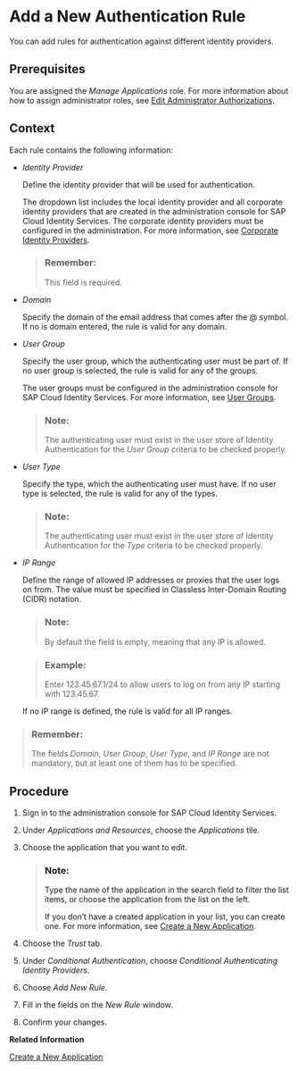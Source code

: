 <!-- loioad7f9935691b44399f39905302b38674 -->

# Add a New Authentication Rule

You can add rules for authentication against different identity providers.



<a name="loioad7f9935691b44399f39905302b38674__prereq_nhl_c1s_tcb"/>

## Prerequisites

You are assigned the *Manage Applications* role. For more information about how to assign administrator roles, see [Edit Administrator Authorizations](edit-administrator-authorizations-86ee374.md).



## Context

Each rule contains the following information:

-   *Identity Provider*

    Define the identity provider that will be used for authentication.

    The dropdown list includes the local identity provider and all corporate identity providers that are created in the administration console for SAP Cloud Identity Services. The corporate identity providers must be configured in the administration. For more information, see [Corporate Identity Providers](corporate-identity-providers-19f3eca.md).

    > ### Remember:  
    > This field is required.

-   *Domain*

    Specify the domain of the email address that comes after the @ symbol. If no is domain entered, the rule is valid for any domain.

-   *User Group*

    Specify the user group, which the authenticating user must be part of. If no user group is selected, the rule is valid for any of the groups.

    The user groups must be configured in the administration console for SAP Cloud Identity Services. For more information, see [User Groups](user-groups-ddd067c.md).

    > ### Note:  
    > The authenticating user must exist in the user store of Identity Authentication for the *User Group* criteria to be checked properly.

-   *User Type*

    Specify the type, which the authenticating user must have. If no user type is selected, the rule is valid for any of the types.

    > ### Note:  
    > The authenticating user must exist in the user store of Identity Authentication for the *Type* criteria to be checked properly.

-   *IP Range*

    Define the range of allowed IP addresses or proxies that the user logs on from. The value must be specified in Classless Inter-Domain Routing \(CIDR\) notation.

    > ### Note:  
    > By default the field is empty, meaning that any IP is allowed.

    > ### Example:  
    > Enter 123.45.67.1/24 to allow users to log on from any IP starting with 123.45.67.

    If no IP range is defined, the rule is valid for all IP ranges.


> ### Remember:  
> The fields *Domain*, *User Group*, *User Type*, and *IP Range* are not mandatory, but at least one of them has to be specified.



<a name="loioad7f9935691b44399f39905302b38674__steps_jtp_sqg_t5"/>

## Procedure

1.  Sign in to the administration console for SAP Cloud Identity Services.

2.  Under *Applications and Resources*, choose the *Applications* tile.

3.  Choose the application that you want to edit.

    > ### Note:  
    > Type the name of the application in the search field to filter the list items, or choose the application from the list on the left.
    > 
    > If you don’t have a created application in your list, you can create one. For more information, see [Create a New Application](create-a-new-application-0d4b255.md).

4.  Choose the *Trust* tab.

5.  Under *Conditional Authentication*, choose *Conditional Authenticating Identity Providers*.

6.  Choose *Add New Rule*.

7.  Fill in the fields on the *New Rule* window.

8.  Confirm your changes.


**Related Information**  


[Create a New Application](create-a-new-application-0d4b255.md "You can create a new application and customize it to comply with your company requirements.")

